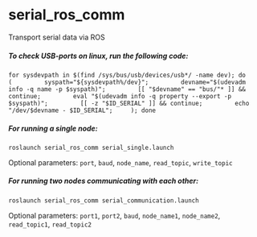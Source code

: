 # serial_ros_comm
Transport serial data via ROS


##### To check USB-ports on linux, run the following code:
```
for sysdevpath in $(find /sys/bus/usb/devices/usb*/ -name dev); do     (         syspath="${sysdevpath%/dev}";         devname="$(udevadm info -q name -p $syspath)";         [[ "$devname" == "bus/"* ]] && continue;         eval "$(udevadm info -q property --export -p $syspath)";         [[ -z "$ID_SERIAL" ]] && continue;         echo "/dev/$devname - $ID_SERIAL";     ); done
```

##### For running a single node:
```
roslaunch serial_ros_comm serial_single.launch
```
Optional parameters: `port`, `baud`, `node_name`, `read_topic`, `write_topic`

##### For running two nodes communicating with each other:
```
roslaunch serial_ros_comm serial_communication.launch
```
Optional parameters: `port1`, `port2`, `baud`, `node_name1`, `node_name2`, `read_topic1`, `read_topic2`

